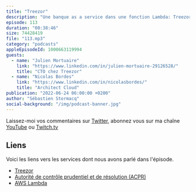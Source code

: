 ```yaml
---
title: "Treezor"
description: "Une banque as a service dans une fonction Lambda: Treezor est le leader européen du Banking-as-a-Service (BaaS) avec une présence en France, Allemagne, Italie, Benelux et dans la péninsule ibérique. Treezor, la fintech des fintechs, rachetée par le groupe Société Générale en 2019, est un établissement de monnaie électronique régulé par l'Autorité de Contrôle Prudentiel et de Résolution (ACPR) depuis 2016. Sur le plan technologique, Treezor offre une \"banque as a service\", une API qui permet à des entreprises et des fintechs d'intégrer le paiement au sein de leurs offres. Ils peuvent ainsi ouvrir des comptes de paiement pour leurs clients, proposer des programmes cartes, opérer des paiements, etc. Dans cet épisode, on parle de leurs choix techniques et d'architecture, on parle de régulation et de conformité, mais aussi de CI/CD. En écoutant cet épisode, vous découvrirez pourquoi Treezor a choisi le serverless dans le cloud AWS."
episode: 113
duration: "00:38:46"
size: 74428419
file: "113.mp3"
category: "podcasts"
appleEpisodeId: 1000663119994
guests:
  - name: "Julien Mortuaire"
    link: "https://www.linkedin.com/in/julien-mortuaire-29126528/"
    title: "CTO chez Treezor"
  - name: "Nicolas Bordes"
    link: "https://www.linkedin.com/in/nicolasbordes/"
    title: "Architect Cloud"
publication: "2022-06-24 06:00:00 +0200"
author: "Sébastien Stormacq"
social-background: "/img/podcast-banner.jpg"
---
```


Laissez-moi vos commentaires sur [Twitter](https://twitter.com/sebsto), abonnez vous sur ma chaîne [YouTube](https://www.youtube.com/sebsto) ou [Twitch.tv](https://www.twitch.tv/sebAWS)

## Liens

Voici les liens vers les services dont nous avons parlé dans l'épisode.

- [Treezor](https://www.treezor.com/)
- [Autorité de contrôle prudentiel et de résolution (ACPR)](https://acpr.banque-france.fr/)
- [AWS Lambda](https://aws.amazon.com/lambda/)
